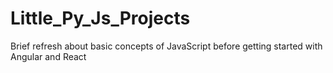 # Little_Py_Js_Projects
Brief refresh about basic concepts of JavaScript before getting started with Angular and React
